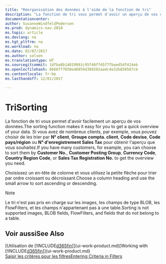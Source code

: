 ```yaml
---
title: "Réorganisation des données à l'aide de la fonction de tri"
description: "La fonction de tri vous permet d'avoir un aperçu de vos données. Par exemple, vous pouvez trier les clients par code devise pour obtenir un certain exemple de clients."
documentationcenter: 
author: SusanneWindfeldPedersen
ms.prod: dynamics-nav-2018
ms.topic: article
ms.devlang: na
ms.tgt_pltfrm: na
ms.workload: na
ms.date: 02/07/2017
ms.author: solsen
ms.translationtype: HT
ms.sourcegitcommit: 1dfba8b14019991c95f40ffd5f7fbaed5df414eb
ms.openlocfilehash: 6666ff7650e488594389202aa4c4e32b850567cb
ms.contentlocale: fr-be
ms.lasthandoff: 12/01/2017

---
```

# <a name="sorting"></a><span data-ttu-id="cb75b-104">Tri</span><span class="sxs-lookup"><span data-stu-id="cb75b-104">Sorting</span></span>
<span data-ttu-id="cb75b-105">La fonction de tri vous permet d'avoir facilement un aperçu de vos données.</span><span class="sxs-lookup"><span data-stu-id="cb75b-105">The sorting function makes it easy for you to get a quick overview of your data.</span></span> <span data-ttu-id="cb75b-106">Si vous avez de nombreux clients, par exemple, vous pouvez choisir de les trier par **N° client**, **Groupe compta. client**, **Code devise**, **Code pays/région** ou **N° d'enregistrement Sales Tax** pour obtenir l'aperçu que vous souhaitez.</span><span class="sxs-lookup"><span data-stu-id="cb75b-106">If you have many customers, for example, you can choose to sort them by **Customer No.**, **Customer Posting Group**, **Currency Code**, **Country Region Code**, or **Sales Tax Registration No.** to get the overview you need.</span></span>

<span data-ttu-id="cb75b-107">Choisissez un en-tête de colonne et vous utilisez la petite flèche pour trier par ordre croissant ou décroissant.</span><span class="sxs-lookup"><span data-stu-id="cb75b-107">Choose a column heading and use the small arrow to sort ascending or descending.</span></span>  

> [!NOTE]  
>   <span data-ttu-id="cb75b-108">Le tri n'est pas pris en charge sur les images, les champs de type BLOB, les FlowFilters, et les champs n'appartenant pas à une table.</span><span class="sxs-lookup"><span data-stu-id="cb75b-108">Sorting is not supported images, BLOB fields, FlowFilters, and fields that do not belong to a table.</span></span>

## <a name="see-also"></a><span data-ttu-id="cb75b-109">Voir aussi</span><span class="sxs-lookup"><span data-stu-id="cb75b-109">See Also</span></span>
<span data-ttu-id="cb75b-110">[Utilisation de [!INCLUDE[d365fin](includes/d365fin_md.md)]](ui-work-product.md)</span><span class="sxs-lookup"><span data-stu-id="cb75b-110">[Working with [!INCLUDE[d365fin](includes/d365fin_md.md)]](ui-work-product.md)</span></span>  
[<span data-ttu-id="cb75b-111">Saisir les critères pour les filtres</span><span class="sxs-lookup"><span data-stu-id="cb75b-111">Entering Criteria in Filters</span></span>](ui-enter-criteria-filters.md)

